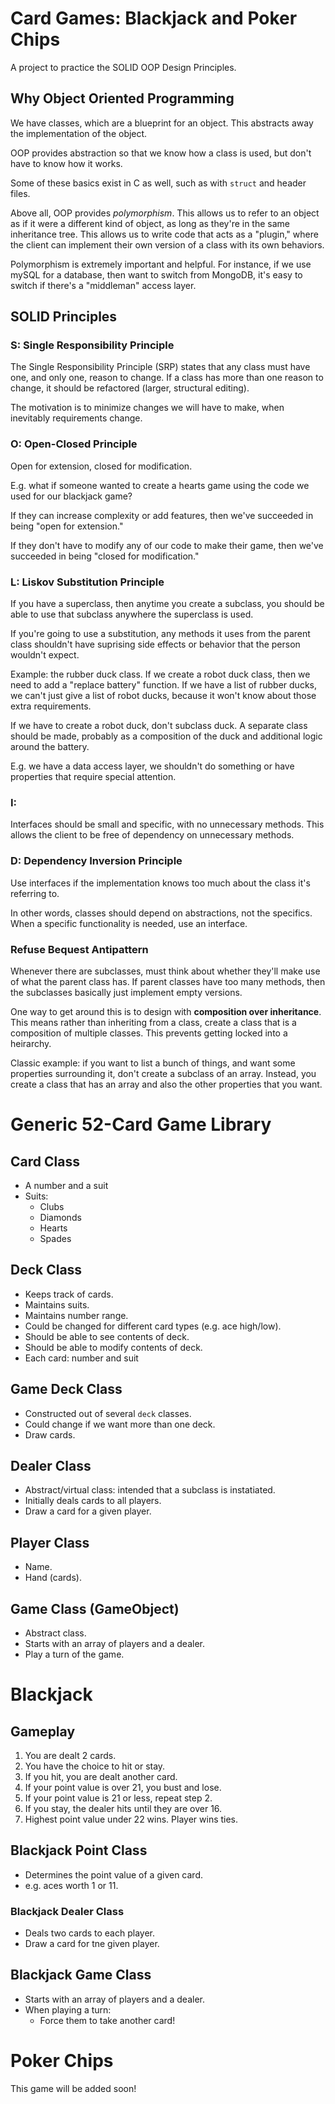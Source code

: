 # Card Games: Blackjack and Poker Chips
A project to practice the SOLID OOP Design Principles.

## Why Object Oriented Programming

We have classes, which are a blueprint for an object. This abstracts away the implementation of the object.

OOP provides abstraction so that we know how a class is used, but don't have to know how it works.

Some of these basics exist in C as well, such as with `struct` and header files.

Above all, OOP provides *polymorphism*. This allows us to refer to an object as if it were a different kind of object, as long as they're in the same inheritance tree. This allows us to write code that acts as a "plugin," where the client can implement their own version of a class with its own behaviors.

Polymorphism is extremely important and helpful. For instance, if we use mySQL for a database, then want to switch from MongoDB, it's easy to switch if there's a "middleman" access layer.

## SOLID Principles

### **S:** Single Responsibility Principle

The Single Responsibility Principle (SRP) states that any class must have one, and only one, reason to change. If a class has more than one reason to change, it should be refactored (larger, structural editing).

The motivation is to minimize changes we will have to make, when inevitably requirements change.

### **O:** Open-Closed Principle

Open for extension, closed for modification.

E.g. what if someone wanted to create a hearts game using the code we used for our blackjack game? 

If they can increase complexity or add features, then we've succeeded in being "open for extension."

If they don't have to modify any of our code to make their game, then we've succeeded in being "closed for modification."

### **L:** Liskov Substitution Principle

If you have a superclass, then anytime you create a subclass, you should be able to use that subclass anywhere the superclass is used.

If you're going to use a substitution, any methods it uses from the parent class shouldn't have suprising side effects or behavior that the person wouldn't expect.

Example: the rubber duck class. If we create a robot duck class, then we need to add a "replace battery" function. If we have a list of rubber ducks, we can't just give a list of robot ducks, because it won't know about those extra requirements.

If we have to create a robot duck, don't subclass duck. A separate class should be made, probably as a composition of the duck and additional logic around the battery.

E.g. we have a data access layer, we shouldn't do something or have properties that require special attention.

### **I:**

Interfaces should be small and specific, with no unnecessary methods. This allows the client to be free of dependency on unnecessary methods.

### **D:** Dependency Inversion Principle

Use interfaces if the implementation knows too much about the class it's referring to.

In other words, classes should depend on abstractions, not the specifics. When a specific functionality is needed, use an interface.

### Refuse Bequest Antipattern

Whenever there are subclasses, must think about whether they'll make use of what the parent class has. If parent classes have too many methods, then the subclasses basically just implement empty versions.

One way to get around this is to design with **composition over inheritance**. This means rather than inheriting from a class, create a class that is a composition of multiple classes. This prevents getting locked into a heirarchy.

Classic example: if you want to list a bunch of things, and want some properties surrounding it, don't create a subclass of an array. Instead, you create a class that has an array and also the other properties that you want.


# Generic 52-Card Game Library

## Card Class

- A number and a suit
- Suits:
  - Clubs
  - Diamonds
  - Hearts
  - Spades

## Deck Class

- Keeps track of cards.
- Maintains suits.
- Maintains number range.
- Could be changed for different card types (e.g. ace high/low).
- Should be able to see contents of deck.
- Should be able to modify contents of deck.
- Each card: number and suit

## Game Deck Class

- Constructed out of several `deck` classes.
- Could change if we want more than one deck.
- Draw cards.

## Dealer Class

- Abstract/virtual class: intended that a subclass is instatiated.
- Initially deals cards to all players.
- Draw a card for a given player.

## Player Class

- Name.
- Hand (cards).

## Game Class (GameObject)

- Abstract class.
- Starts with an array of players and a dealer.
- Play a turn of the game.


# Blackjack

## Gameplay

1. You are dealt 2 cards.
2. You have the choice to hit or stay.
3. If you hit, you are dealt another card.
4. If your point value is over 21, you bust and lose.
5. If your point value is 21 or less, repeat step 2.
6. If you stay, the dealer hits until they are over 16.
7. Highest point value under 22 wins. Player wins ties.

## Blackjack Point Class

- Determines the point value of a given card.
- e.g. aces worth 1 or 11.

### Blackjack Dealer Class

- Deals two cards to each player.
- Draw a card for tne given player.

## Blackjack Game Class

- Starts with an array of players and a dealer.
- When playing a turn:
  - Force them to take another card!


# Poker Chips

This game will be added soon!